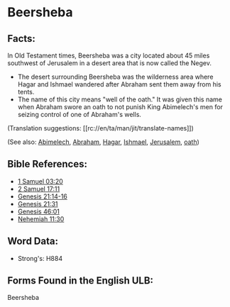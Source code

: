 # Beersheba

## Facts:

In Old Testament times, Beersheba was a city located about 45 miles southwest of Jerusalem in a desert area that is now called the Negev.

* The desert surrounding Beersheba was the wilderness area where Hagar and Ishmael wandered after Abraham sent them away from his tents.
* The name of this city means "well of the oath." It was given this name when Abraham swore an oath to not punish King Abimelech's men for seizing control of one of Abraham's wells.

(Translation suggestions: [[rc://en/ta/man/jit/translate-names]])

(See also: [Abimelech](../names/abimelech.md), [Abraham](../names/abraham.md), [Hagar](../names/hagar.md), [Ishmael](../names/ishmael.md), [Jerusalem](../names/jerusalem.md), [oath](../other/oath.md))

## Bible References:

* [1 Samuel 03:20](rc://en/tn/help/1sa/03/20)
* [2 Samuel 17:11](rc://en/tn/help/2sa/17/11)
* [Genesis 21:14-16](rc://en/tn/help/gen/21/14)
* [Genesis 21:31](rc://en/tn/help/gen/21/31)
* [Genesis 46:01](rc://en/tn/help/gen/46/01)
* [Nehemiah 11:30](rc://en/tn/help/neh/11/30)

## Word Data:

* Strong's: H884

## Forms Found in the English ULB:

Beersheba
